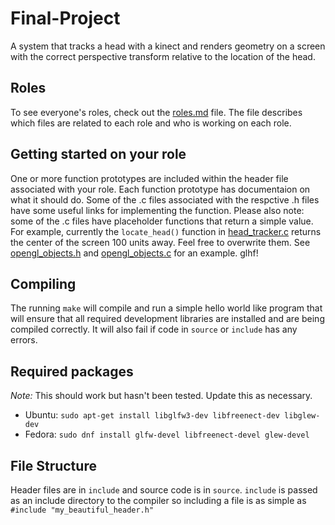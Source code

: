 # Final-Project
A system that tracks a head with a kinect and renders geometry on a screen with the correct perspective transform relative to the location of the head.

## Roles
To see everyone's roles, check out the [roles.md](roles.md) file. The file describes which files are related to each role and who is working on each role. 

## Getting started on your role
One or more function prototypes are included within the header file associated with your role. Each function prototype has documentaion on what it should do. Some of the .c files associated with the respctive .h files have some useful links for implementing the function. Please also note: some of the .c files have placeholder functions that return a simple value. For example, currently the `locate_head()` function in [head_tracker.c](source/head_tracker.c) returns the center of the screen 100 units away. Feel free to overwrite them. See [opengl_objects.h](include/opengl_objects.h) and [opengl_objects.c](source/opengl_objects.c) for an example. glhf!

## Compiling
The running `make` will compile and run a simple hello world like program that will ensure that all required development libraries are installed and are being compiled correctly. It will also fail if code in `source` or `include` has any errors.

## Required packages
*Note:* This should work but hasn't been tested. Update this as necessary.

* Ubuntu: `sudo apt-get install libglfw3-dev libfreenect-dev libglew-dev`
* Fedora: `sudo dnf install glfw-devel libfreenect-devel glew-devel`

## File Structure
Header files are in `include` and source code is in `source`.
`include` is passed as an include directory to the compiler so including a file is as simple as `#include "my_beautiful_header.h"`
